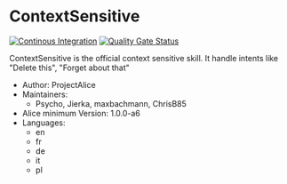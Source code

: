 # ContextSensitive

[![Continous Integration](https://gitlab.com/project-alice-assistant/skills/skill_ContextSensitive/badges/master/pipeline.svg)](https://gitlab.com/project-alice-assistant/skills/skill_ContextSensitive/pipelines/latest)
[![Quality Gate Status](https://sonarcloud.io/api/project_badges/measure?project=project-alice-assistant_skill_ContextSensitive&metric=alert_status)](https://sonarcloud.io/dashboard?id=project-alice-assistant_skill_ContextSensitive)

ContextSensitive is the official context sensitive skill. It handle intents like "Delete this", "Forget about that"

- Author: ProjectAlice
- Maintainers:
  - Psycho, Jierka, maxbachmann, ChrisB85
- Alice minimum Version: 1.0.0-a6
- Languages:
  - en
  - fr
  - de
  - it
  - pl
